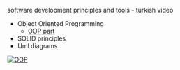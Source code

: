 software development principles and tools - turkish video


*  Object Oriented Programming
    *  [OOP part](https://youtu.be/OTLb_Pni37I?list=PLculWlrKWPZdkNUYU4VCebIfW2oDT1Qhz&t=21)
*  SOLID principles
*  Uml diagrams

[![OOP](http://img.youtube.com/vi/OTLb_Pni37I/0.jpg)](https://www.youtube.com/watch?v=OTLb_Pni37I "Object Oriented Programming")


